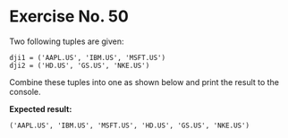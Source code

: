 # Exercise No. 50

Two following tuples are given:


    dji1 = ('AAPL.US', 'IBM.US', 'MSFT.US')
    dji2 = ('HD.US', 'GS.US', 'NKE.US')


Combine these tuples into one as shown below and print the result to the console.


**Expected result:**


    ('AAPL.US', 'IBM.US', 'MSFT.US', 'HD.US', 'GS.US', 'NKE.US')